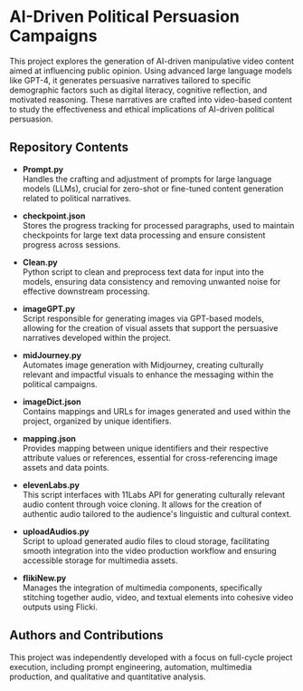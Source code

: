# AI-Driven Political Persuasion Campaigns

This project explores the generation of AI-driven manipulative video content aimed at influencing public opinion. Using advanced large language models like GPT-4, it generates persuasive narratives tailored to specific demographic factors such as digital literacy, cognitive reflection, and motivated reasoning. These narratives are crafted into video-based content to study the effectiveness and ethical implications of AI-driven political persuasion.

## Repository Contents

- **Prompt.py**  
  Handles the crafting and adjustment of prompts for large language models (LLMs), crucial for zero-shot or fine-tuned content generation related to political narratives.
  
- **checkpoint.json**  
  Stores the progress tracking for processed paragraphs, used to maintain checkpoints for large text data processing and ensure consistent progress across sessions.

- **Clean.py**  
  Python script to clean and preprocess text data for input into the models, ensuring data consistency and removing unwanted noise for effective downstream processing.

- **imageGPT.py**  
  Script responsible for generating images via GPT-based models, allowing for the creation of visual assets that support the persuasive narratives developed within the project.

- **midJourney.py**  
  Automates image generation with Midjourney, creating culturally relevant and impactful visuals to enhance the messaging within the political campaigns.

- **imageDict.json**  
  Contains mappings and URLs for images generated and used within the project, organized by unique identifiers.

- **mapping.json**  
  Provides mapping between unique identifiers and their respective attribute values or references, essential for cross-referencing image assets and data points.
  
- **elevenLabs.py**  
  This script interfaces with 11Labs API for generating culturally relevant audio content through voice cloning. It allows for the creation of authentic audio tailored to the audience's linguistic and cultural context.

- **uploadAudios.py**  
  Script to upload generated audio files to cloud storage, facilitating smooth integration into the video production workflow and ensuring accessible storage for multimedia assets.

- **flikiNew.py**  
  Manages the integration of multimedia components, specifically stitching together audio, video, and textual elements into cohesive video outputs using Flicki.


## Authors and Contributions

This project was independently developed with a focus on full-cycle project execution, including prompt engineering, automation, multimedia production, and qualitative and quantitative analysis.
